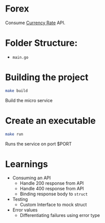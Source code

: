 # Forex

Consume [Currency Rate](https://exchangeratesapi.io/) API.

# Folder Structure:
- `main.go`

# Building the project
```sh
make build
```
Build the micro service

# Create an executable
```sh
make run
```
Runs the service on port $PORT

# Learnings

- Consuming an API 
    - Handle 200 response from API
    - Handle 400 response from API
    - Binding response body to `struct`
- Testing
    - Custom Interface to mock struct         
- Error values
    - Differentiating failures using error type